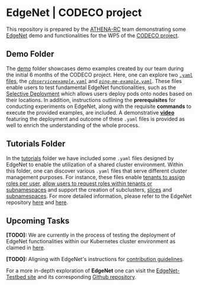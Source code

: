 # EdgeNet | CODECO project
This repository is prepared by the [ATHENA-RC](https://www.athenarc.gr/en/home) team demonstrating some [EdgeNet](https://www.edge-net.org/) demo and functionalities for the WP5 of the [CODECO project](https://he-codeco.eu/).

## Demo Folder

The [demo](https://github.com/gkoukis/MyTest/blob/main/demo/) folder showcases demo examples created by our team during the initial 6 months of the CODECO project. Here, one can explore two [``.yaml`` files](https://kubernetes.io/docs/concepts/overview/working-with-objects/kubernetes-objects/), the [*``cdnserviceexample.yaml``*](https://github.com/gkoukis/MyTest/blob/main/demo/cdnserviceexample.yaml) and [*``ping-me-example.yaml``*](https://github.com/gkoukis/MyTest/blob/main/demo/ping-me-example.yaml). These files enable users to test fundamental EdgeNet functionalities, such as the [Selective Deployment](https://github.com/EdgeNet-project/edgenet/blob/main/docs/custom_resources.md#selective-deployment) which allows users deploy pods onto nodes based on their locations. In addition, instructions outlining the **prerequisites** for conducting experiments on EdgeNet, along with the requisite **commands** to execute the provided examples, are included. A demonstrative [**video**](https://github.com/gkoukis/MyTest/assets/127508084/942e05ad-2af0-484e-a80b-f984d562562d) featuring the deployment and outcome of these ``.yaml`` files is provided as well to enrich the understanding of the whole process.

## Tutorials Folder

In the [tutorials](https://github.com/gkoukis/MyTest/tree/main/tutorials) folder we have included some ``.yaml`` files designed by EdgeNet to enable the utilization of a shared cluster environment. Within this folder, one can discover various ``.yaml`` files that serve different cluster management purposes. For instance, these files enable [tenants to assign roles per user](https://github.com/gkoukis/MyTest/blob/main/tutorials/role_binding-ath-admin-george.yaml), [allow users to request roles within tenants or subnamespaces](https://github.com/gkoukis/MyTest/blob/main/tutorials/rolerequest-ath-george.yaml) and support the creation of subclusters, [slices](https://github.com/gkoukis/MyTest/blob/main/tutorials/sliceclaim-ath.yaml) and [subnamespaces](https://github.com/gkoukis/MyTest/blob/main/tutorials/subnamespace-Workspace-ath.yaml). For more detailed information, please refer to the EdgeNet repository [here](https://github.com/EdgeNet-project/edgenet/blob/main/docs/README.md#multitenancy) and [here](https://github.com/EdgeNet-project/edgenet/tree/main/docs/tutorials).

## Upcoming Tasks
**[TODO]:** We are currently in the process of testing the deployment of EdgeNet functionalities within our Kubernetes cluster environment as claimed in [here](https://github.com/EdgeNet-project/edgenet/blob/main/docs/tutorials/deploy_edgenet_to_kube.md).

**[TODO]:** Aligning with EdgeNet's instructions for [contribution guidelines](https://github.com/EdgeNet-project/edgenet/blob/main/docs/guides/contribution_guides.md).

For a more in-depth exploration of **EdgeNet** one can visit the [EdgeNet-Testbed site](https://www.edge-net.org/pages/running-experiments.html) and its corresponding [Github repository](https://github.com/EdgeNet-project/edgenet).
